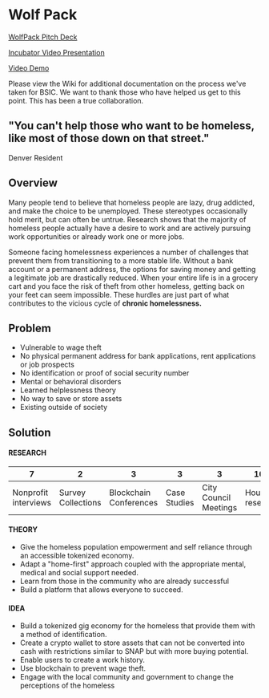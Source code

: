# Wolf Pack
[WolfPack Pitch Deck](https://docs.google.com/presentation/d/1i7aPo4oIa9yY5Dk9ZwJ2-AfvXaKDfk7btS3rIUtvKok/edit?usp=sharing)

[Incubator Video Presentation](https://youtu.be/6-iKnvKlTZc)

[Video Demo](https://youtu.be/FsAxfT-SO6s)

Please view the Wiki for additional documentation on the process we've taken for BSIC. We want to thank those who have helped us get to this point. This has been a true collaboration.

## "You can't help those who want to be homeless, like most of those down on that street."
Denver Resident

## Overview
Many people tend to believe that homeless people are lazy, drug addicted, and make the choice to be unemployed. These stereotypes occasionally hold merit, but can often be untrue. Research shows that the majority of homeless people actually have a desire to work and are actively pursuing work opportunities or already work one or more jobs.

Someone facing homelessness experiences a number of challenges that prevent them from transitioning to a more stable life. Without a bank account or a permanent address, the options for saving money and getting a legitimate job are drastically reduced. When your entire life is in a grocery cart and you face the risk of theft from other homeless, getting back on your feet can seem impossible. These hurdles are just part of what contributes to the vicious cycle of __chronic homelessness.__

## Problem

- Vulnerable to wage theft
- No physical permanent address for bank applications, rent applications or job prospects
- No identification or proof of social security number
- Mental or behavioral disorders
- Learned helplessness theory
- No way to save or store assets
- Existing outside of society

## Solution

#### RESEARCH

**7** | **2** | **3** | **3** | **3** | **100**
--- | --- | --- | --- | --- | --- |
Nonprofit interviews | Survey Collections | Blockchain Conferences | Case Studies | City Council Meetings | Hours of research

#### THEORY
- Give the homeless population empowerment and self reliance through an accessible tokenized economy.
- Adapt a "home-first" approach coupled with the appropriate mental, medical and social support needed.
- Learn from those in the community who are already successful
- Build a platform that allows everyone to succeed.


#### IDEA
- Build a tokenized gig economy for the homeless that provide them with a method of identification.
- Create a crypto wallet to store assets that can not be converted into cash with restrictions similar to SNAP but with more buying potential.
- Enable users to create a work history.
- Use blockchain to prevent wage theft.
- Engage with the local community and government to change the perceptions of the homeless 
